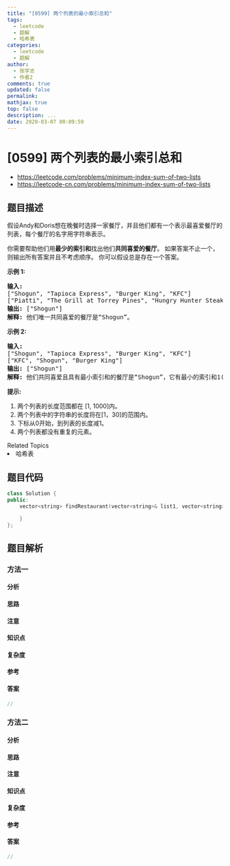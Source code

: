 ```yaml
---
title: "[0599] 两个列表的最小索引总和"
tags:
  - leetcode
  - 题解
  - 哈希表
categories:
  - leetcode
  - 题解
author:
  - 张学志
  - 作者2
comments: true
updated: false
permalink:
mathjax: true
top: false
description: ...
date: 2020-03-07 00:09:59
---
```



# [0599] 两个列表的最小索引总和
* https://leetcode.com/problems/minimum-index-sum-of-two-lists
* https://leetcode-cn.com/problems/minimum-index-sum-of-two-lists


## 题目描述

<p>假设Andy和Doris想在晚餐时选择一家餐厅，并且他们都有一个表示最喜爱餐厅的列表，每个餐厅的名字用字符串表示。</p>

<p>你需要帮助他们用<strong>最少的索引和</strong>找出他们<strong>共同喜爱的餐厅</strong>。 如果答案不止一个，则输出所有答案并且不考虑顺序。 你可以假设总是存在一个答案。</p>

<p><strong>示例 1:</strong></p>

<pre><strong>输入:</strong>
[&quot;Shogun&quot;, &quot;Tapioca Express&quot;, &quot;Burger King&quot;, &quot;KFC&quot;]
[&quot;Piatti&quot;, &quot;The Grill at Torrey Pines&quot;, &quot;Hungry Hunter Steakhouse&quot;, &quot;Shogun&quot;]
<strong>输出:</strong> [&quot;Shogun&quot;]
<strong>解释:</strong> 他们唯一共同喜爱的餐厅是&ldquo;Shogun&rdquo;。
</pre>

<p><strong>示例 2:</strong></p>

<pre><strong>输入:</strong>
[&quot;Shogun&quot;, &quot;Tapioca Express&quot;, &quot;Burger King&quot;, &quot;KFC&quot;]
[&quot;KFC&quot;, &quot;Shogun&quot;, &quot;Burger King&quot;]
<strong>输出:</strong> [&quot;Shogun&quot;]
<strong>解释:</strong> 他们共同喜爱且具有最小索引和的餐厅是&ldquo;Shogun&rdquo;，它有最小的索引和1(0+1)。
</pre>

<p><strong>提示:</strong></p>

<ol>
	<li>两个列表的长度范围都在&nbsp;[1, 1000]内。</li>
	<li>两个列表中的字符串的长度将在[1，30]的范围内。</li>
	<li>下标从0开始，到列表的长度减1。</li>
	<li>两个列表都没有重复的元素。</li>
</ol>
<div><div>Related Topics</div><div><li>哈希表</li></div></div>


## 题目代码

```cpp
class Solution {
public:
    vector<string> findRestaurant(vector<string>& list1, vector<string>& list2) {

    }
};
```


## 题目解析


### 方法一

#### 分析

#### 思路

#### 注意

#### 知识点

#### 复杂度

#### 参考

#### 答案

```cpp
//
```


### 方法二

#### 分析

#### 思路

#### 注意

#### 知识点

#### 复杂度

#### 参考

#### 答案

```cpp
//
```


